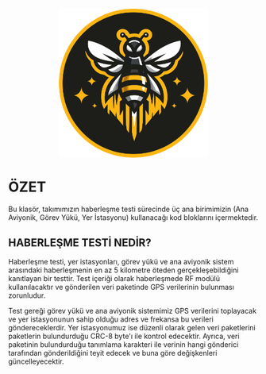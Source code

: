 <p align="center">
  <img src="../../BeeRocketry.png" alt="BeeRocketry Logo" width="300"/>
</p>

# ÖZET
Bu klasör, takımımızın haberleşme testi sürecinde üç ana birimimizin (Ana Aviyonik, Görev Yükü, Yer İstasyonu) kullanacağı kod bloklarını içermektedir.

## HABERLEŞME TESTİ NEDİR?
Haberleşme testi, yer istasyonları, görev yükü ve ana aviyonik sistem arasındaki haberleşmenin en az 5 kilometre öteden gerçekleşebildiğini kanıtlayan bir testtir. Test içeriği olarak haberleşmede RF modülü kullanılacaktır ve gönderilen veri paketinde GPS verilerinin bulunması zorunludur.

Test gereği görev yükü ve ana aviyonik sistemimiz GPS verilerini toplayacak ve yer istasyonunun sahip olduğu adres ve frekansa bu verileri göndereceklerdir. Yer istasyonumuz ise düzenli olarak gelen veri paketlerini paketlerin bulundurduğu CRC-8 byte'ı ile kontrol edecektir. Ayrıca, veri paketinin bulundurduğu tanımlama karakteri ile verinin hangi gönderici tarafından gönderildiğini teyit edecek ve buna göre değişkenleri güncelleyecektir.
